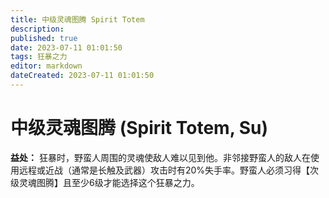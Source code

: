 ```yaml
---
title: 中级灵魂图腾 Spirit Totem
description: 
published: true
date: 2023-07-11 01:01:50
tags: 狂暴之力
editor: markdown
dateCreated: 2023-07-11 01:01:50
---
```


# 中级灵魂图腾 (Spirit Totem, Su)

**益处：** 狂暴时，野蛮人周围的灵魂使敌人难以见到他。非邻接野蛮人的敌人在使用远程或近战（通常是长触及武器）攻击时有20%失手率。野蛮人必须习得【次级灵魂图腾】且至少6级才能选择这个狂暴之力。
